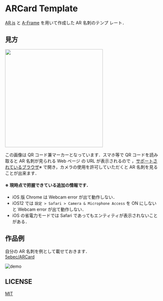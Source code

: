 # ARCard Template

[AR.js](https://github.com/jeromeetienne/AR.js) と
[A-Frame](https://github.com/aframevr/aframe/) を用いて作成した AR 名刺のテンプ
レート．

## 見方

<img src="https://github.com/5ebec/arcard-template/blob/master/assets/marker/pattern-qrcode.png" width="320">

この画像は QR コード兼マーカーとなっています．スマホ等で QR コードを読み取ると
AR 名刺が見られる Web ページ の URL が表示されるので
，[サポートされているブラウザ](https://github.com/jeromeetienne/AR.js/#browser-support)※
で開き，カメラの使用を許可していただくと AR 名刺を見ることが出来ます．

#### ※ 現時点で把握できている追加の情報です．

- iOS 版 Chrome は Webcam error が出て動作しない．
- iOS12 では `設定 > Safari > Camera & Microphone Access` を ON にしないと
  Webcam error が出て動作しない．
- iOS の省電力モードでは Safari であってもエンティティが表示されないことがある．

## 作品例

自分の AR 名刺を例として載せておきます．  
[5ebec/ARCard](https://github.com/5ebec/ARCard)

![demo](https://github.com/5ebec/ARCard/blob/media/output.gif)

## LICENSE

[MIT](LICENSE)

